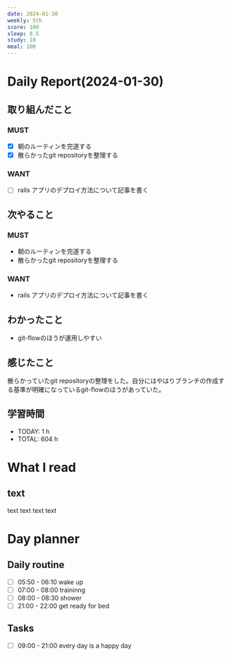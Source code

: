 ```yaml
---
date: 2024-01-30
weekly: 5th
score: 100
sleep: 8.5
study: 10
meal: 100
---
```

# Daily Report(2024-01-30)
## 取り組んだこと
### MUST
- [x] 朝のルーティンを完遂する
- [x] 散らかったgit repositoryを整理する
### WANT
- [ ] rails アプリのデプロイ方法について記事を書く
## 次やること
### MUST
- 朝のルーティンを完遂する
- 散らかったgit repositoryを整理する
### WANT
- rails アプリのデプロイ方法について記事を書く
## わかったこと
- git-flowのほうが運用しやすい
## 感じたこと
散らかっていたgit repositoryの整理をした。自分にはやはりブランチの作成する基準が明確になっているgit-flowのほうがあっていた。
## 学習時間
- TODAY: 1 h
- TOTAL: 604 h
# What I read
## text 
text text text text

# Day planner
## Daily routine
- [ ] 05:50 - 06:10 wake up
- [ ] 07:00 - 08:00 traininng
- [ ] 08:00 - 08:30 shower
- [ ] 21:00 - 22:00 get ready for bed
## Tasks
- [ ] 09:00 - 21:00 every day is a happy day